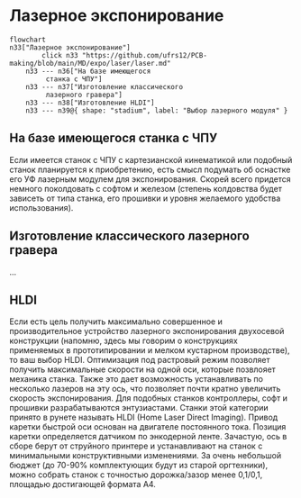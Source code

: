 # Лазерное экспонирование

```mermaid
flowchart
n33["Лазерное экспонирование"]
		click n33 "https://github.com/ufrs12/PCB-making/blob/main/MD/expo/laser/laser.md"
	n33 --- n36["На базе имеющегося
		 станка с ЧПУ"]
	n33 --- n37["Изготовление классического
		 лазерного гравера"]
	n33 --- n38["Изготовление HLDI"]
	n33 --- n39@{ shape: "stadium", label: "Выбор лазерного модуля" }
```

## На базе имеющегося станка с ЧПУ

Если имеется станок с ЧПУ с картезианской кинематикой или подобный станок планируется к приобретению, есть смысл подумать об оснастке его УФ лазерным модулем для экспонирования. Скорей всего придется немного поколдовать с софтом и железом (степень колдовства будет зависеть от типа станка, его прошивки и уровня желаемого удобства использования).

## Изготовление классического лазерного гравера

...
   
## HLDI

Если есть цель получить максимально совершенное и производительное устройство лазерного экспонирования двухосевой конструкции (напомню, здесь мы говорим о конструкциях применяемых в прототипировании и мелком кустарном производстве), то ваш выбор HLDI. Оптимизация под растровый режим позволяет получить максимальные скорости на одной оси, которые позвлояет механика станка. Также это дает возможность устанавливать по несколько лазеров на эту ось, что позволяет почти кратно увеличить скорость экспонирования. Для подобных станков контроллеры, софт и прошивки разрабатываются энтузиастами. Станки этой категории принято в рунете называть HLDI (Home Laser Direct Imaging). Привод каретки быстрой оси основан на двигателе постоянного тока. Позиция каретки определяется датчиком по энкодерной ленте. Зачастую, ось в сборе берут от струйного принтере и устанавливают на станок с минимальными конструктивными изменениями. За очень небольшой бюджет (до 70-90% комплектующих будут из старой оргтехники), можно собрать станок с точностью дорожка/зазор менее 0,1/0,1, площадью достигающей формата A4.
